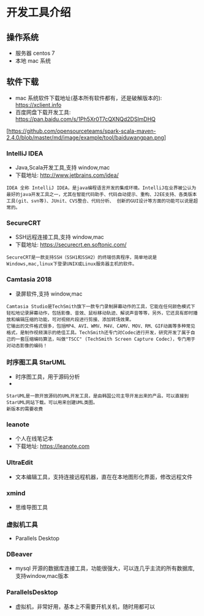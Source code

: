 # 开发工具介绍

## 操作系统
- 服务器  centos 7
- 本地  mac 系统

## 软件下载
- mac 系统软件下载地址(基本所有软件都有，还是破解版本的): https://xclient.info
- 百度网盘下载开发工具: https://pan.baidu.com/s/1Ph5Xr0T7cQXNQd2DSlmDHQ

[https://github.com/opensourceteams/spark-scala-maven-2.4.0/blob/master/md/image/example/tool/baiduwangpan.png]

### IntelliJ IDEA
-  Java,Scala开发工具,支持 window,mac
- 下载地址: http://www.jetbrains.com/idea/

```
IDEA 全称 IntelliJ IDEA，是java编程语言开发的集成环境。IntelliJ在业界被公认为最好的java开发工具之一，尤其在智能代码助手、代码自动提示、重构、J2EE支持、各类版本工具(git、svn等)、JUnit、CVS整合、代码分析、 创新的GUI设计等方面的功能可以说是超常的。
```

### SecureCRT
-  SSH远程连接工具,支持 window,mac
- 下载地址: https://securecrt.en.softonic.com/
```
SecureCRT是一款支持SSH（SSH1和SSH2）的终端仿真程序，简单地说是Windows,mac,linux下登录UNIX或Linux服务器主机的软件。

```

### Camtasia 2018 
- 录屏软件,支持 window,mac

```
Camtasia Studio是TechSmith旗下一款专门录制屏幕动作的工具，它能在任何颜色模式下轻松地记录屏幕动作，包括影像、音效、鼠标移动轨迹、解说声音等等，另外，它还具有即时播放和编辑压缩的功能，可对视频片段进行剪接、添加转场效果。
它输出的文件格式很多，包括MP4、AVI、WMV、M4V、CAMV、MOV、RM、GIF动画等多种常见格式，是制作视频演示的绝佳工具。TechSmith还专门对Codec进行开发，研究开发了属于自己的一套压缩编码算法，叫做"TSCC" (TechSmith Screen Capture Codec)，专门用于对动态影像的编码！
```


### 时序图工具 StarUML
- 时序图工具，用于源码分析
-
```aidl
StarUML是一款开放源码的UML开发工具，是由韩国公司主导开发出来的产品，可以直接到StarUML网站下载。可以用来创建UML类图。
新版本的需要收费

```

### leanote
- 个人在线笔记本
- 下载地址: https://leanote.com


### UltraEdit
- 文本编辑工具，支持连接远程机器，直在在本地图形化界面，修改远程文件

### xmind
- 思维导图工具

### 虚拟机工具
- Parallels Desktop

### DBeaver
- mysql 开源的数据库连接工具，功能很强大，可以连几乎主流的所有数据库,支持window,mac版本


### ParallelsDesktop
- 虚拟机，非常好用，基本上不需要开机关机，随时用都可以